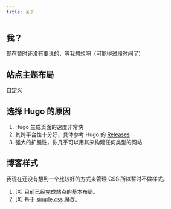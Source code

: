 ```yaml
---
title: 关于
---
```


## 我？

现在暂时还没有要说的，等我想想吧（可能得过段时间了）

## ~~站点主题~~布局

自定义

## 选择 Hugo 的原因

1. Hugo 生成页面的速度非常快
2. 其跨平台性十分好，具体参考 Hugo 的 [Releases](https://github.com/gohugoio/hugo/releases "Hugo 发行版本")
3. 强大的扩展性，你几乎可以用其来构建任何类型的网站

## 博客样式

~~我现在还没有想到一个比较好的方式来管理 CSS 所以暂时不做样式~~。

1. [X] 目前已经完成站点的基本布局。
2. [X] 基于 [simple.css](https://simplecss.org/) 魔改。
